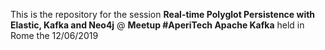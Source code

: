 This is the repository for the session **Real-time Polyglot Persistence with Elastic, Kafka and Neo4j** @ **Meetup #AperiTech Apache Kafka** held in Rome the 12/06/2019